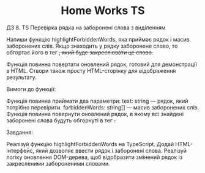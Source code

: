 # <center> Home Works TS </center>

ДЗ 8. TS Перевірка рядка на заборонені слова з виділенням

Напиши функцію highlightForbiddenWords, яка приймає рядок і масив заборонених слів. Якщо знаходить у рядку заборонене
слово, то обгортає його в тег <del>, який буде закреслювати це слово.

Функція повинна повертати оновлений рядок, готовий для демонстрації в HTML. Створи також просту HTML-сторінку для
відображення результату.

Вимоги до функції:

Функція повинна приймати два параметри:
text: string — рядок, який потрібно перевірити.
forbiddenWords: string[] — масив заборонених слів.
Функція повинна повернути оновлений рядок, в якому всі знайдені заборонені слова будуть обгорнуті в тег <del>.

Завдання:

Реалізуй функцію highlightForbiddenWords на TypeScript.
Додай HTML-інтерфейс, який дозволяє ввести рядок і заборонені слова.
Реалізуй логіку оновлення DOM-дерева, щоб відобразити змінений рядок із закресленими забороненими словами.
